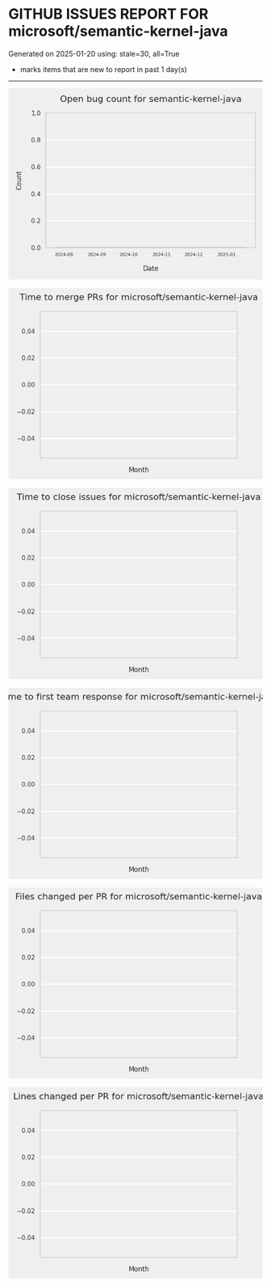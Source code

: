 
# GITHUB ISSUES REPORT FOR microsoft/semantic-kernel-java


Generated on 2025-01-20 using: stale=30, all=True


* marks items that are new to report in past 1 day(s)


---






![](bugcount.png)

![](time_to_merge_prs.png)

![](time_to_close_issues.png)

![](time_to_first_response.png)



![](files_changed_per_pr.png)

![](lines_changed_per_pr.png)

